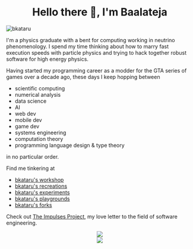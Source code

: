 <h1 align="center">Hello there 👋, I'm Baalateja</h1>

<div align="left"> 
  <img src="https://komarev.com/ghpvc/?username=bkataru" alt="bkataru" /> 
</div>

I'm a physics graduate with a bent for computing working in neutrino phenomenology. I spend my time thinking about how to marry fast execution speeds with particle physics and trying to hack together robust software for high energy physics.

Having started my programming career as a modder for the GTA series of games over a decade ago, these days I keep hopping between

- scientific computing
- numerical analysis
- data science
- AI
- web dev
- mobile dev
- game dev
- systems engineering
- computation theory
- programming language design & type theory

in no particular order. 

Find me tinkering at

- [bkataru's workshop](https://github.com/bkataru-workshop)
- [bkataru's recreations](https://github.com/bkataru-recreations)
- [bkataru's experiments](https://github.com/bkataru-experiments)
- [bkataru's playgrounds](https://github.com/bkataru-playgrounds)
- [bkataru's forks](https://github.com/bkataru-forks)

Check out [The Impulses Project](https://github.com/impulsesproject), my love letter to the field of software engineering.

<div align="center"> 
  <img src="https://github-readme-stats.vercel.app/api/top-langs/?username=bkataru&langs_count=20&theme=radical&layout=compact">
</div>

<div align="center">
  <img src="https://github-readme-stats.vercel.app/api?username=bkataru&show_icons=true&theme=radical">
</div>


<!--
**BK-Modding/BK-Modding** is a ✨ _special_ ✨ repository because its `README.md` (this file) appears on your GitHub profile.

Here are some ideas to get you started:

- 🔭 I’m currently working on ...
- 🌱 I’m currently learning ...
- 👯 I’m looking to collaborate on ...
- 🤔 I’m looking for help with ...
- 💬 Ask me about ...
- 📫 How to reach me: ...
- 😄 Pronouns: ...
- ⚡ Fun fact: ...
-->
